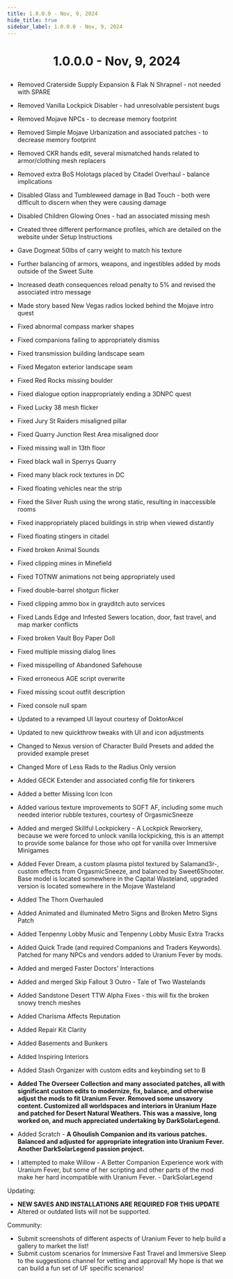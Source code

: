 ```yaml
---
title: 1.0.0.0 - Nov, 9, 2024
hide_title: true
sidebar_label: 1.0.0.0 - Nov, 9, 2024
---
```


# <p align="center"> 1.0.0.0 - Nov, 9, 2024 </p>

- Removed Craterside Supply Expansion & Flak N Shrapnel - not needed with SPARE
- Removed Vanilla Lockpick Disabler - had unresolvable persistent bugs
- Removed Mojave NPCs - to decrease memory footprint
- Removed Simple Mojave Urbanization and associated patches - to decrease memory footprint
- Removed CKR hands edit, several mismatched hands related to armor/clothing mesh replacers
- Removed extra BoS Holotags placed by Citadel Overhaul - balance implications
- Disabled Glass and Tumbleweed damage in Bad Touch - both were difficult to discern when they were causing damage
- Disabled Children Glowing Ones - had an associated missing mesh

  
- Created three different performance profiles, which are detailed on the website under Setup Instructions
- Gave Dogmeat 50lbs of carry weight to match his texture
- Further balancing of armors, weapons, and ingestibles added by mods outside of the Sweet Suite
- Increased death consequences reload penalty to 5% and revised the associated intro message
- Made story based New Vegas radios locked behind the Mojave intro quest

  
- Fixed abnormal compass marker shapes
- Fixed companions failing to appropriately dismiss
- Fixed transmission building landscape seam
- Fixed Megaton exterior landscape seam
- Fixed Red Rocks missing boulder
- Fixed dialogue option inappropriately ending a 3DNPC quest
- Fixed Lucky 38 mesh flicker
- Fixed Jury St Raiders misaligned pillar
- Fixed Quarry Junction Rest Area misaligned door
- Fixed missing wall in 13th floor
- Fixed black wall in Sperrys Quarry
- Fixed many black rock textures in DC
- Fixed floating vehicles near the strip
- Fixed the Silver Rush using the wrong static, resulting in inaccessible rooms
- Fixed inappropriately placed buildings in strip when viewed distantly
- Fixed floating stingers in citadel
- Fixed broken Animal Sounds
- Fixed clipping mines in Minefield
- Fixed TOTNW animations not being appropriately used
- Fixed double-barrel shotgun flicker
- Fixed clipping ammo box in grayditch auto services
- Fixed Lands Edge and Infested Sewers location, door, fast travel, and map marker conflicts
- Fixed broken Vault Boy Paper Doll
- Fixed multiple missing dialog lines
- Fixed misspelling of Abandoned Safehouse
- Fixed erroneous AGE script overwrite
- Fixed missing scout outfit description
- Fixed console null spam

  
- Updated to a revamped UI layout courtesy of DoktorAkcel
- Updated to new quickthrow tweaks with UI and icon adjustments
- Changed to Nexus version of Character Build Presets and added the provided example preset
- Changed More of Less Rads to the Radius Only version

  
- Added GECK Extender and associated config file for tinkerers
- Added a better Missing Icon Icon
- Added various texture improvements to SOFT AF, including some much needed interior rubble textures, courtesy of OrgasmicSneeze
- Added and merged Skillful Lockpickery - A Lockpick Reworkery, because we were forced to unlock vanilla lockpicking, this is an attempt to provide some balance for those who opt for vanilla over Immersive Minigames
- Added Fever Dream, a custom plasma pistol textured by Salamand3r-, custom effects from OrgasmicSneeze, and balanced by Sweet6Shooter. Base model is located somewhere in the Capital Wasteland, upgraded version is located somewhere in the Mojave Wasteland
- Added The Thorn Overhauled
- Added Animated and illuminated Metro Signs and Broken Metro Signs Patch
- Added Tenpenny Lobby Music and Tenpenny Lobby Music Extra Tracks
- Added Quick Trade (and required Companions and Traders Keywords). Patched for many NPCs and vendors added to Uranium Fever by mods.
- Added and merged Faster Doctors' Interactions 
- Added and merged Skip Fallout 3 Outro - Tale of Two Wastelands  
- Added Sandstone Desert TTW Alpha Fixes - this will fix the broken snowy trench meshes
- Added Charisma Affects Reputation
- Added Repair Kit Clarity
- Added Basements and Bunkers
- Added Inspiring Interiors
- Added Stash Organizer with custom edits and keybinding set to B

  
- **Added The Overseer Collection and many associated patches, all with significant custom edits to modernize, fix, balance, and otherwise adjust the mods to fit Uranium Fever. Removed some unsavory content. Customized all worldspaces and interiors in Uranium Haze and patched for Desert Natural Weathers. This was a massive, long worked on, and much appreciated undertaking by DarkSolarLegend.**
- Added Scratch - **A Ghoulish Companion and its various patches. Balanced and adjusted for appropriate integration into Uranium Fever. Another DarkSolarLegend passion project.**


- I attempted to make Willow - A Better Companion Experience work with Uranium Fever, but some of her scripting and other parts of the mod make her hard incompatible with Uranium Fever. - DarkSolarLegend


Updating:
- **NEW SAVES AND INSTALLATIONS ARE REQUIRED FOR THIS UPDATE**
- Altered or outdated lists will not be supported.


Community:
- Submit screenshots of different aspects of Uranium Fever to help build a gallery to market the list!
- Submit custom scenarios for Immersive Fast Travel and Immersive Sleep to the suggestions channel for vetting and approval! My hope is that we can build a fun set of UF specific scenarios!

